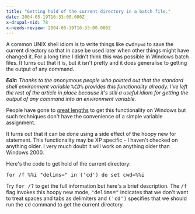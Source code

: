 ```yaml
---
title: "Getting hold of the current directory in a batch file."
date: 2004-05-19T16:33:00.000Z
x-drupal-nid: 78
x-needs-review: 2004-05-19T16:33:00.000Z
---
```

A common UNIX shell idiom is to write things like <tt>cwd=`pwd`</tt> to save
the current directory so that in case be used later when other things might
have changed it. For a long time I didn't think this was possible in Windows
batch files. It turns out that it is, but it isn't pretty and it does
generalise to getting the output of any command.

_**Edit:** Thanks to the anonymous people who pointed out that the standard
shell environment variable <tt>%CD%</tt> provides this functionality already.
I've left the rest of the article in place because it's still a useful idiom
for getting the output of any command into an environment variable._

People have gone to [great lengths](
http://www.skarnet.org/software/execline/backtick.html) to get this functionality on Windows but such techniques don't have the convenience of a simple variable assignment.

It turns out that it can be done using a side effect of the hoopy new for
statement. This functionality may be XP specific - I haven't checked on
anything older. I very much doubt it will work on anything older than Windows
2000.

Here's the code to get hold of the current directory:

<pre>for /f %%i "delims=" in ('cd') do set cwd=%%i
</pre>

Try <tt>for /?</tt> to get the full information but here's a brief description.
The <tt>/f</tt> flag invokes this hoopy new mode, <tt>"delims="</tt> indicates
that we don't want to treat spaces and tabs as delimiters and <tt>('cd')</tt>
specifies that we should run the <tt>cd</tt> command to get the current
directory.
